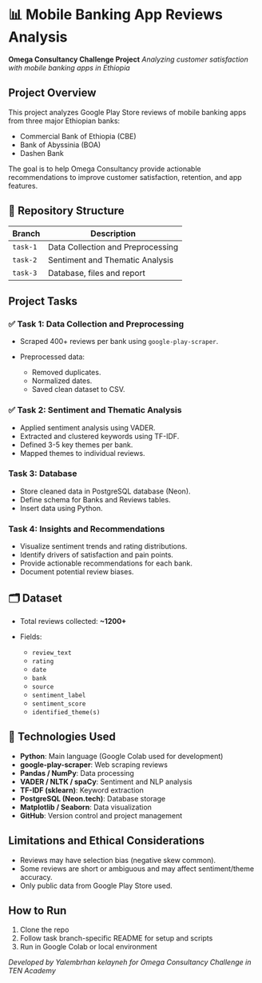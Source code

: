 # 📊 Mobile Banking App Reviews Analysis

**Omega Consultancy Challenge Project**
*Analyzing customer satisfaction with mobile banking apps in Ethiopia*

## Project Overview

This project analyzes Google Play Store reviews of mobile banking apps from three major Ethiopian banks:

* Commercial Bank of Ethiopia (CBE)
* Bank of Abyssinia (BOA)
* Dashen Bank

The goal is to help Omega Consultancy provide actionable recommendations to improve customer satisfaction, retention, and app features.


## 📂 Repository Structure

| Branch   | Description                       |
| -------- | --------------------------------- |
| `task-1` | Data Collection and Preprocessing |
| `task-2` | Sentiment and Thematic Analysis   |
| `task-3` | Database, files and report                  |


## Project Tasks

### ✅ Task 1: Data Collection and Preprocessing

* Scraped 400+ reviews per bank using `google-play-scraper`.
* Preprocessed data:

  * Removed duplicates.
  * Normalized dates.
  * Saved clean dataset to CSV.

### ✅ Task 2: Sentiment and Thematic Analysis

* Applied sentiment analysis using VADER.
* Extracted and clustered keywords using TF-IDF.
* Defined 3-5 key themes per bank.
* Mapped themes to individual reviews.

### Task 3: Database
* Store cleaned data in PostgreSQL database (Neon).
* Define schema for Banks and Reviews tables.
* Insert data using Python.

### Task 4: Insights and Recommendations

* Visualize sentiment trends and rating distributions.
* Identify drivers of satisfaction and pain points.
* Provide actionable recommendations for each bank.
* Document potential review biases.



## 🗂️ Dataset

* Total reviews collected: **\~1200+**
* Fields:

  * `review_text`
  * `rating`
  * `date`
  * `bank`
  * `source`
  * `sentiment_label`
  * `sentiment_score`
  * `identified_theme(s)`



## 📌 Technologies Used

* **Python**: Main language (Google Colab used for development)
* **google-play-scraper**: Web scraping reviews
* **Pandas / NumPy**: Data processing
* **VADER / NLTK / spaCy**: Sentiment and NLP analysis
* **TF-IDF (sklearn)**: Keyword extraction
* **PostgreSQL (Neon.tech)**: Database storage
* **Matplotlib / Seaborn**: Data visualization
* **GitHub**: Version control and project management



## Limitations and Ethical Considerations

* Reviews may have selection bias (negative skew common).
* Some reviews are short or ambiguous and may affect sentiment/theme accuracy.
* Only public data from Google Play Store used.



##  How to Run

1. Clone the repo
2. Follow task branch-specific README for setup and scripts
3. Run in Google Colab or local environment


*Developed by Yalembrhan kelayneh  for Omega Consultancy Challenge in TEN Academy*
